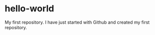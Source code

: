 # hello-world
My first repository.
I have just started with Github and created my first repository.
